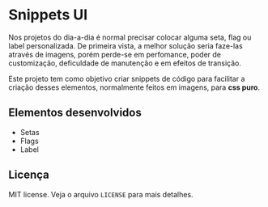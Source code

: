 # Snippets UI

Nos projetos do dia-a-dia é normal precisar colocar alguma seta, flag ou label personalizada. De primeira vista, a melhor solução seria faze-las através de imagens, porém perde-se em perfomance, poder de customização, deficuldade de manutenção e em efeitos de transição.

Este projeto tem como objetivo criar snippets de código para facilitar a criação desses elementos, normalmente feitos em imagens, para **css puro**.

## Elementos desenvolvidos

- Setas
- Flags
- Label


## Licença

MIT license. Veja o arquivo `LICENSE` para mais detalhes.